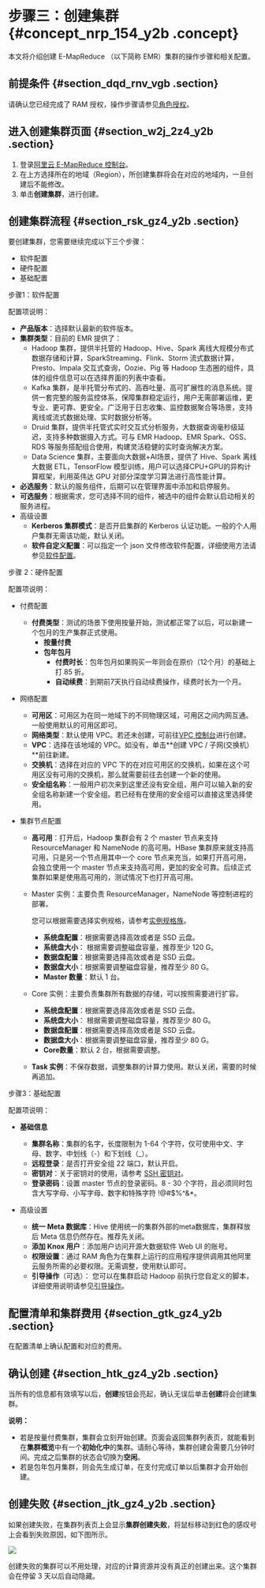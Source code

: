 # 步骤三：创建集群 {#concept_nrp_154_y2b .concept}

本文将介绍创建 E-MapReduce （以下简称 EMR）集群的操作步骤和相关配置。

## 前提条件 {#section_dqd_rnv_vgb .section}

请确认您已经完成了 RAM 授权，操作步骤请参见[角色授权](intl.zh-CN/快速入门/角色授权.md#)。

## 进入创建集群页面 {#section_w2j_2z4_y2b .section}

1.  登录[阿里云 E-MapReduce 控制台](https://emr.console.aliyun.com/)。
2.  在上方选择所在的地域（Region），所创建集群将会在对应的地域内，一旦创建后不能修改。
3.  单击**创建集群**，进行创建。

## 创建集群流程 {#section_rsk_gz4_y2b .section}

要创建集群，您需要继续完成以下三个步骤：

-   软件配置
-   硬件配置
-   基础配置

步骤1：软件配置

配置项说明：

-   **产品版本**：选择默认最新的软件版本。
-   **集群类型**：目前的 EMR 提供了：
    -   Hadoop 集群，提供半托管的 Hadoop、Hive、Spark 离线大规模分布式数据存储和计算，SparkStreaming、Flink、Storm 流式数据计算，Presto、Impala 交互式查询，Oozie、Pig 等 Hadoop 生态圈的组件，具体的组件信息可以在选择界面的列表中查看。
    -   Kafka 集群，是半托管分布式的、高吞吐量、高可扩展性的消息系统。提供一套完整的服务监控体系，保障集群稳定运行，用户无需部署运维，更专业、更可靠、更安全。广泛用于日志收集、监控数据聚合等场景，支持离线或流式数据处理、实时数据分析等。
    -   Druid 集群，提供半托管式实时交互式分析服务，大数据查询毫秒级延迟，支持多种数据摄入方式。可与 EMR Hadoop、EMR Spark、OSS、RDS 等服务搭配组合使用，构建灵活稳健的实时查询解决方案。
    -   Data Science 集群，主要面向大数据+AI场景，提供了 Hive、Spark 离线大数据 ETL，TensorFlow 模型训练，用户可以选择CPU+GPU的异构计算框架，利用英伟达 GPU 对部分深度学习算法进行高性能计算。
-   **必选服务**：默认的服务组件，后期可以在管理界面中添加和启停服务。
-   **可选服务**：根据需求，您可选择不同的组件，被选中的组件会默认启动相关的服务进程。
-   高级设置
    -   **Kerberos 集群模式**：是否开启集群的 Kerberos 认证功能。一般的个人用户集群无需该功能，默认关闭。
    -   **软件自定义配置**：可以指定一个 json 文件修改软件配置，详细使用方法请参见[软件配置](../../../../intl.zh-CN/集群规划与配置/第三方软件/软件配置.md#)。

步骤 2：硬件配置

配置项说明：

-   付费配置

    -   **付费类型**：测试的场景下使用按量开始，测试都正常了以后，可以新建一个包月的生产集群正式使用。
        -   **按量付费**
        -   **包年包月** 
            -   **付费时长**：包年包月如果购买一年则会在原价（12个月）的基础上打 85 折。
            -   **自动续费**：到期前7天执行自动续费操作，续费时长为一个月。
-   网络配置
    -   **可用区**：可用区为在同一地域下的不同物理区域，可用区之间内网互通。一般使用默认的可用区即可。
    -   **网络类型**：默认使用 VPC。若还未创建，可前往[VPC 控制台](https://vpc.console.aliyun.com/)进行创建。
    -   **VPC**：选择在该地域的 VPC。如没有，单击**创建 VPC / 子网\(交换机）**前往新建。
    -   **交换机**：选择在对应的 VPC 下的在对应可用区的交换机，如果在这个可用区没有可用的交换机，那么就需要前往去创建一个新的使用。
    -   **安全组名称**：一般用户初次来到这里还没有安全组，用户可以输入新的安全组名称新建一个安全组。若已经有在使用的安全组可以直接这里选择使用。
-   集群节点配置
    -   **高可用**：打开后，Hadoop 集群会有 2 个 master 节点来支持 ResourceManager 和 NameNode 的高可用。HBase 集群原来就支持高可用，只是另一个节点用其中一个 core 节点来充当，如果打开高可用，会独立使用一个 master 节点来支持高可用，更加的安全可靠。后续正式集群如果是使用高可用的，测试情况下也打开高可用。
    -   Master 实例：主要负责 ResourceManager，NameNode 等控制进程的部署。

        您可以根据需要选择实例规格，请参考[实例规格族](../../../../intl.zh-CN/实例/实例规格族.md#)。

        -   **系统盘配置**：根据需要选择高效或者是 SSD 云盘。
        -   **系统盘大小**： 根据需要调整磁盘容量，推荐至少 120 G。
        -   **数据盘配置**：根据需要选择高效或者是 SSD 云盘。
        -   **数据盘大小**：根据需要调整磁盘容量，推荐至少 80 G。
        -   **Master 数量**：默认 1 台。
    -   Core 实例：主要负责集群所有数据的存储，可以按照需要进行扩容。
        -   **系统盘配置**：根据需要选择高效或者是 SSD 云盘。
        -   **系统盘大小**： 根据需要调整磁盘容量，推荐至少 80 G。
        -   **数据盘配置**：根据需要选择高效或者是 SSD 云盘。
        -   **数据盘大小**：根据需要调整磁盘容量，推荐至少 80 G。
        -   **Core数量**：默认 2 台，根据需要调整。
    -   **Task 实例**：不保存数据，调整集群的计算力使用。默认关闭，需要的时候再追加。

步骤3：基础配置

配置项说明：

-   **基础信息**

    -   **集群名称**：集群的名字，长度限制为 1-64 个字符，仅可使用中文、字母、数字、中划线（-）和下划线（\_）。
    -   **远程登录**：是否打开安全组 22 端口，默认开启。
    -   **密钥对**：关于密钥对的使用，请参考 [SSH 密钥对](../../../../intl.zh-CN/安全/SSH密钥对/SSH密钥对概述.md#)。
    -   **登录密码**：设置 master 节点的登录密码。8 - 30 个字符，且必须同时包含大写字母、小写字母、数字和特殊字符 !@\#$%^&\*。
-   高级设置
    -   **统一 Meta 数据库**：Hive 使用统一的集群外部的meta数据库，集群释放后 Meta 信息仍然存在。推荐先关闭。
    -   **添加 Knox 用户**：添加用户访问开源大数据软件 Web UI 的账号。
    -   **权限设置**：通过 RAM 角色为在集群上运行的应用程序提供调用其他阿里云服务所需的必要权限。无需调整，使用默认即可。
    -   **引导操作**（可选）： 您可以在集群启动 Hadoop 前执行您自定义的脚本，详细使用说明请参见[引导操作](../../../../intl.zh-CN/集群规划与配置/第三方软件/引导操作.md#)。

## 配置清单和集群费用 {#section_gtk_gz4_y2b .section}

在配置清单上确认配置和对应的费用。

## 确认创建 {#section_htk_gz4_y2b .section}

当所有的信息都有效填写以后，**创建**按钮会亮起，确认无误后单击**创建**将会创建集群。

**说明：** 

-   若是按量付费集群，集群会立刻开始创建。页面会返回集群列表页，就能看到在**集群概览**中有一个**初始化中**的集群。请耐心等待，集群创建会需要几分钟时间。完成之后集群的状态会切换为**空闲**。
-   若是包年包月集群，则会先生成订单，在支付完成订单以后集群才会开始创建。

## 创建失败 {#section_jtk_gz4_y2b .section}

如果创建失败，在集群列表页上会显示**集群创建失败**，将鼠标移动到红色的感叹号上会看到失败原因，如下图所示。

 ![](http://static-aliyun-doc.oss-cn-hangzhou.aliyuncs.com/assets/img/17840/155702624110549_zh-CN.png) 

创建失败的集群可以不用处理，对应的计算资源并没有真正的创建出来。这个集群会在停留 3 天以后自动隐藏。

